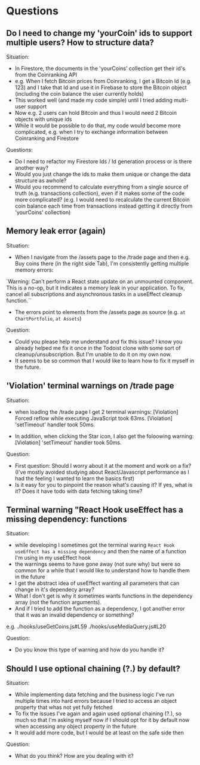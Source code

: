 # Questions

## Do I need to change my 'yourCoin' ids to support multiple users? How to structure data?

Situation:

- In Firestore, the documents in the 'yourCoins' collection get their id's from the Coinranking API
- e.g. When I fetch Bitcoin prices from Coinranking, I get a Bitcoin Id (e.g. 123) and I take that Id and use it in Firebase to store the Bitcoin object (including the coin balance the user currently holds)
- This worked well (and made my code simple) until I tried adding multi-user support
- Now e.g. 2 users can hold Bitcoin and thus I would need 2 Bitcoin objects with unique ids
- While it would be possible to do that, my code would become more complicated, e.g. when I try to exchange information between Coinranking and Firestore

Questions:

- Do I need to refactor my Firestore Ids / Id generation process or is there another way?
- Would you just change the ids to make them unique or change the data structure as awhole?
- Would you recommend to calculate everything from a single source of truth (e.g. transactions collection), even if it makes some of the code more complicated? (e.g. I would need to recalculate the current Bitcoin coin balance each time from transactions instead getting it directly from 'yourCoins' collection)

## Memory leak error (again)

Situation:

- When I navigate from the /assets page to the /trade page and then e.g. Buy coins there (in the right side Tab), I'm consistently getting multiple memory errors:

`Warning: Can't perform a React state update on an unmounted component. This is a no-op, but it indicates a memory leak in your application. To fix, cancel all subscriptions and asynchronous tasks in a useEffect cleanup function.``

- The errors point to elements from the /assets page as source (e.g. `at ChartPortfolio`, `at Assets`)

Question:

- Could you please help me understand and fix this issue? I know you already helped me fix it once in the Todoist clone with some sort of cleanup/unsubscription. But I'm unable to do it on my own now.
- It seems to be so common that I would like to learn how to fix it myself in the future.

## 'Violation' terminal warnings on /trade page

Situation:

- when loading the /trade page I get 2 terminal warnings:
  [Violation] Forced reflow while executing JavaScript took 63ms.
  [Violation] 'setTimeout' handler took 50ms.

- In addition, when clicking the Star icon, I also get the foloowing warning:
  [Violation] 'setTimeout' handler took 50ms.

Question:

- First question: Should I worry about it at the moment and work on a fix? (I've mostly avoided studying about React/Javascript performance as I had the feeling I wanted to learn the basics first)
- Is it easy for you to pinpoint the reason what's causing it? If yes, what is it? Does it have todo with data fetching taking time?

## Terminal warning "React Hook useEffect has a missing dependency: functions

Situation:

- while developing I sometimes got the terminal waring `React Hook useEffect has a missing dependency` and then the name of a function I'm using in my useEffect hook
- the warnings seems to have gone away (not sure why) but were so common for a while that I would like to understand how to handle them in the future
- I get the abstract idea of useEffect wanting all parameters that can change in it's dependecy array?
- What I don't get is why it sometimes wants functions in the dependency array (not the function arguments).
- And if I tried to add the function as a dependency, I got another error that it was an invalid dependency or something?

e.g.
./hooks/useGetCoins.js#L59
./hooks/useMediaQuery.js#L20

Question:

- Do you know this type of warning and how do you handle it?

## Should I use optional chaining (?.) by default?

Situation:

- While implementing data fetching and the business logic I've run multiple times into hard errors because I tried to access an object property that whas not yet fully fetched
- To fix the issues I've again and again used optional chaining (?.), so much so that I'm asking myself now if I should opt for it by default now when accessing any object property in the future
- It would add more code, but I would be at least on the safe side then

Question:

- What do you think? How are you dealing with it?
